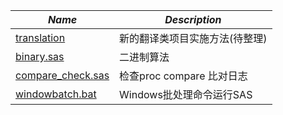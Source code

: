 |*Name*|*Description*|
| ------------- | ------------- |
|[translation](/Method/translation)|新的翻译类项目实施方法(待整理)|
|[binary.sas](/Method/binary.sas)|二进制算法|
|[compare_check.sas](/Method/compare_check.sas)|检查proc compare 比对日志|
|[windowbatch.bat](/Method/windowbatch.bat)|Windows批处理命令运行SAS|
